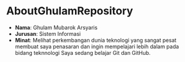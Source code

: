 # AboutGhulamRepository

- **Nama**: Ghulam Mubarok Arsyaris
- **Jurusan**: Sistem Informasi
- **Minat**: Melihat perkembangan dunia teknologi yang sangat pesat membuat saya penasaran dan ingin mempelajari lebih dalam pada bidang teknnologi
Saya sedang belajar Git dan GitHub.

